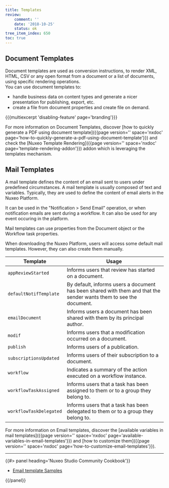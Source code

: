 ```yaml
---
title: Templates
review:
    comment: ''
    date: '2018-10-25'
    status: ok
tree_item_index: 650
toc: true
---
```

## Document Templates

Document templates are used as conversion instructions, to render XML, HTML, CSV or any open format from a document or a list of documents, using specific rendering operations.</br>
You can use document templates to:

- handle business data on content types and generate a nicer presentation for publishing, export, etc.
- create a file from document properties and create file on demand.

{{{multiexcerpt 'disabling-feature' page='branding'}}}

For more information on Document Templates, discover [how to quickly generate a PDF using document template]({{page version='' space='nxdoc' page='how-to-quickly-generate-a-pdf-using-document-template'}}) and check the [Nuxeo Template Rendering]({{page version='' space='nxdoc' page='template-rendering-addon'}}) addon which is leveraging the templates mechanism.

## Mail Templates

A mail template defines the content of an email sent to users under predefined circumstances. A mail template is usually composed of text and variables. Typically, they are used to define the content of email alerts in the Nuxeo Platform.

It can be used in the "Notification > Send Email" operation, or when notification emails are sent during a workflow. It can also be used for any event occuring in the platform.

Mail templates can use properties from the Document object or the Workflow task properties.

When downloading the Nuxeo Platform, users will access some default mail templates. However, they can also create them manually.  

| Template | Usage |
|---|---|
| `appReviewStarted` | Informs users that review has started on a document. |
| `defaultNotifTemplate` | By default, informs users a document has been shared with them and that the sender wants them to see the document. |
| `emailDocument`  | Informs users a document has been shared with them by its principal author. |
| `modif` | Informs users that a modification occurred on a document. |
| `publish` | Informs users of a publication. |
| `subscriptionsUpdated` | Informs users of their subscription to a document.  |
| `workflow` | Indicates a summary of the action executed on a workflow instance. |
| `workflowTaskAssigned` | Informs users that a task has been assigned to them or to a group they belong to.   |
| `workflowTaskDelegated` | Informs users that a task has been delegated to them or to a group they belong to. |

For more information on Email templates, discover the [available variables in mail templates]({{page version='' space='nxdoc' page='available-variables-in-email-templates'}}) and [how to customize them]({{page version='' space='nxdoc' page='how-to-customize-email-templates'}}).

* * *

<div class="row" data-equalizer data-equalize-on="medium"><div class="column medium-6">{{#> panel heading='Nuxeo Studio Community Cookbook'}}

- [Email template Samples](https://github.com/nuxeo/nuxeo-studio-community-cookbook/blob/master/modules/nuxeo/email-templates-nuxeo)

{{/panel}}</div><div class="column medium-6">
</div></div>
